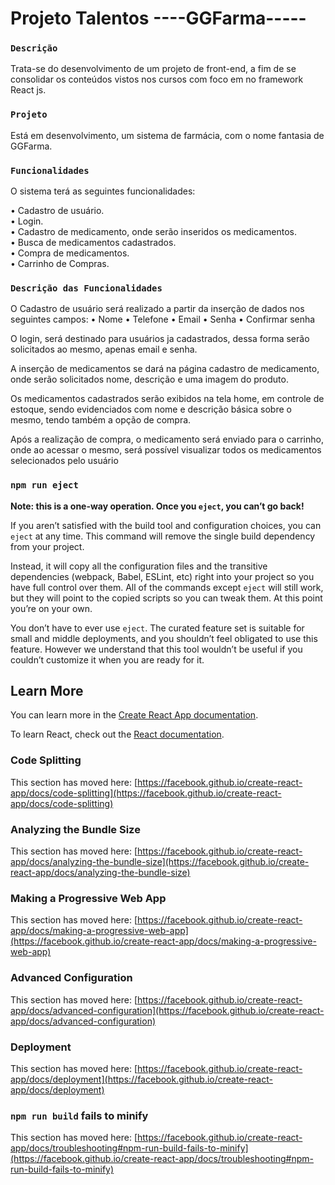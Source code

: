 # Projeto Talentos ----GGFarma-----



### `Descrição`
Trata-se do desenvolvimento de um projeto de  front-end, a fim de se consolidar os conteúdos vistos nos cursos com foco em no framework React js.

### `Projeto`
Está em desenvolvimento, um sistema de farmácia, com o nome fantasia de GGFarma.


### `Funcionalidades`

O sistema terá as seguintes funcionalidades:


•	Cadastro de usuário.\
• Login.\
•	Cadastro de medicamento, onde serão inseridos os medicamentos.\
•	Busca de medicamentos cadastrados.\
•	Compra de medicamentos.\
•	Carrinho de Compras.


### `Descrição das Funcionalidades`
O Cadastro de usuário será realizado a partir da inserção de dados nos seguintes campos: 
•	Nome
•	Telefone
•	Email
•	Senha
•	Confirmar senha


O login, será destinado para usuários ja cadastrados, dessa forma serão solicitados ao mesmo, apenas email e senha.

A inserção de medicamentos se dará na página cadastro de medicamento, onde serão solicitados nome, descrição e uma imagem do produto.


Os medicamentos cadastrados serão exibidos na tela home, em controle de estoque, sendo evidenciados com nome e descrição básica sobre o mesmo, tendo também a opção de compra.


Após a realização de compra, o medicamento será enviado para o carrinho, onde ao acessar o mesmo, será possível visualizar todos os medicamentos selecionados pelo usuário







### `npm run eject`

**Note: this is a one-way operation. Once you `eject`, you can’t go back!**

If you aren’t satisfied with the build tool and configuration choices, you can `eject` at any time. This command will remove the single build dependency from your project.

Instead, it will copy all the configuration files and the transitive dependencies (webpack, Babel, ESLint, etc) right into your project so you have full control over them. All of the commands except `eject` will still work, but they will point to the copied scripts so you can tweak them. At this point you’re on your own.

You don’t have to ever use `eject`. The curated feature set is suitable for small and middle deployments, and you shouldn’t feel obligated to use this feature. However we understand that this tool wouldn’t be useful if you couldn’t customize it when you are ready for it.

## Learn More

You can learn more in the [Create React App documentation](https://facebook.github.io/create-react-app/docs/getting-started).

To learn React, check out the [React documentation](https://reactjs.org/).

### Code Splitting

This section has moved here: [https://facebook.github.io/create-react-app/docs/code-splitting](https://facebook.github.io/create-react-app/docs/code-splitting)

### Analyzing the Bundle Size

This section has moved here: [https://facebook.github.io/create-react-app/docs/analyzing-the-bundle-size](https://facebook.github.io/create-react-app/docs/analyzing-the-bundle-size)

### Making a Progressive Web App

This section has moved here: [https://facebook.github.io/create-react-app/docs/making-a-progressive-web-app](https://facebook.github.io/create-react-app/docs/making-a-progressive-web-app)

### Advanced Configuration

This section has moved here: [https://facebook.github.io/create-react-app/docs/advanced-configuration](https://facebook.github.io/create-react-app/docs/advanced-configuration)

### Deployment

This section has moved here: [https://facebook.github.io/create-react-app/docs/deployment](https://facebook.github.io/create-react-app/docs/deployment)

### `npm run build` fails to minify

This section has moved here: [https://facebook.github.io/create-react-app/docs/troubleshooting#npm-run-build-fails-to-minify](https://facebook.github.io/create-react-app/docs/troubleshooting#npm-run-build-fails-to-minify)
